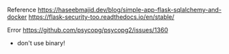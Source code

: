 
Reference
https://haseebmajid.dev/blog/simple-app-flask-sqlalchemy-and-docker
https://flask-security-too.readthedocs.io/en/stable/

Error
https://github.com/psycopg/psycopg2/issues/1360
- don't use binary!